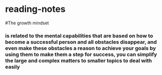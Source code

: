 # reading-notes
#The growth mindset
### is related to the mental capabilities that are based on how to become a **successful person** and all obstacles disappear, and even make these obstacles a reason to achieve your goals by using them to make them a step for success, you can simplify the large and complex matters to smaller topics to deal with easily
